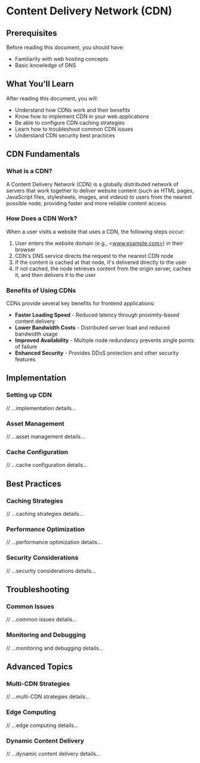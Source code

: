# Content Delivery Network (CDN)

## Prerequisites

Before reading this document, you should have:

- Familiarity with web hosting concepts
- Basic knowledge of DNS

## What You'll Learn

After reading this document, you will:

- Understand how CDNs work and their benefits
- Know how to implement CDN in your web applications
- Be able to configure CDN caching strategies
- Learn how to troubleshoot common CDN issues
- Understand CDN security best practices

## CDN Fundamentals

### What is a CDN?

A Content Delivery Network (CDN) is a globally distributed network of servers that work together to deliver website content (such as HTML pages, JavaScript files, stylesheets, images, and videos) to users from the nearest possible node, providing faster and more reliable content access.

### How Does a CDN Work?

When a user visits a website that uses a CDN, the following steps occur:

1. User enters the website domain (e.g., <www.example.com>) in their browser
2. CDN's DNS service directs the request to the nearest CDN node
3. If the content is cached at that node, it's delivered directly to the user
4. If not cached, the node retrieves content from the origin server, caches it, and then delivers it to the user

### Benefits of Using CDNs

CDNs provide several key benefits for frontend applications:

- **Faster Loading Speed** - Reduced latency through proximity-based content delivery
- **Lower Bandwidth Costs** - Distributed server load and reduced bandwidth usage
- **Improved Availability** - Multiple node redundancy prevents single points of failure
- **Enhanced Security** - Provides DDoS protection and other security features

## Implementation

### Setting up CDN

// ...implementation details...

### Asset Management

// ...asset management details...

### Cache Configuration

// ...cache configuration details...

## Best Practices

### Caching Strategies

// ...caching strategies details...

### Performance Optimization

// ...performance optimization details...

### Security Considerations

// ...security considerations details...

## Troubleshooting

### Common Issues

// ...common issues details...

### Monitoring and Debugging

// ...monitoring and debugging details...

## Advanced Topics

### Multi-CDN Strategies

// ...multi-CDN strategies details...

### Edge Computing

// ...edge computing details...

### Dynamic Content Delivery

// ...dynamic content delivery details...
